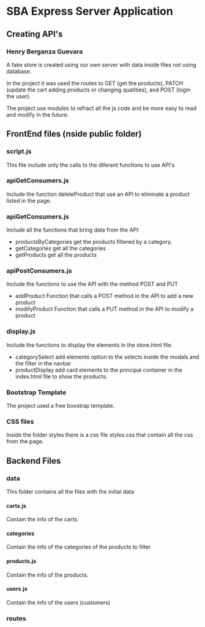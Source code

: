 # SBA Express Server Application
## Creating API's
### Henry Berganza Guevara

A fake store is created using our own server with data inside files not using database.

In the project it was used the routes to GET (get the products), PATCH (update the cart adding products or changing quatities), and POST (login the user).

The project use modules to refract all the js code and be more easy to read and modify in the future.

## FrontEnd files (nside public folder)
### script.js
This file include only the calls to the diferent functions to use API's 

### apiGetConsumers.js
Include the function deleteProduct that use an API to eliminate a product listed in the page.

### apiGetConsumers.js
Include all the functions that bring data from the API:
- productsByCategories  get the products filtered by a category.
- getCategories get all the categories
- getProducts get all the products

### apiPostConsumers.js
Include the functions to use the API with the method POST and PUT
- addProduct  Function that calls a POST method in the API to add a new product
- modifyProduct Function that calls a PUT method in the API to modify a product

### display.js
Include the functions to display the elements in the store.html file.
- categorySelect  add elements option to the selects inside the modals and the filter in the navbar
- productDisplay add card elements to the principal container in the index.html file to show the products.

### Bootstrap Template
The project used a free boostrap template. 

### CSS files
Inside the folder  styles there is a css file styles.css that contain all the css from the page.

## Backend Files
### data
This folder contains all the files with the initial data
#### carts.js
Contain the info of the carts.
#### categories
Contain the info of the categories of the products to filter
#### products.js
Contain the info of the products.
#### users.js
Contain the info of the users (customers)

### routes



